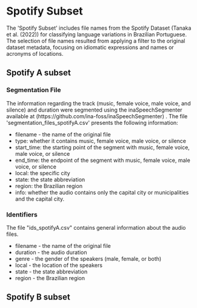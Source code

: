 # Spotify Subset

The 'Spotify Subset' includes file names from the Spotify Dataset (Tanaka et al. (2022)) for classifying language variations in Brazilian Portuguese. The selection of file names resulted from applying a filter to the original dataset metadata, focusing on idiomatic expressions and names or acronyms of locations.

<h2>Spotify A subset</h2>
<h3>Segmentation File</h3>
The information regarding the track (music, female voice, male voice, and silence) and duration were segmented using the inaSpeechSegmenter available at (https://github.com/ina-foss/inaSpeechSegmenter) . The file 'segmentation_files_spotifyA.csv' presents the following information:

- filename - the name of the original file
- type: whether it contains music, female voice, male voice, or silence
- start_time: the starting point of the segment with music, female voice, male voice, or silence
- end_time: the endpoint of the segment with music, female voice, male voice, or silence
- local: the specific city
- state: the state abbreviation
- region: the Brazilian region
- info: whether the audio contains only the capital city or municipalities and the capital city.

<h3>Identifiers</h3> 

The file "ids_spotifyA.csv" contains general information about the audio files.

- filename - the name of the original file
- duration - the audio duration
- genre - the gender of the speakers (male, female, or both)
- local - the location of the speakers
- state - the state abbreviation
- region - the Brazilian region

<h2>Spotify B subset</h2>




